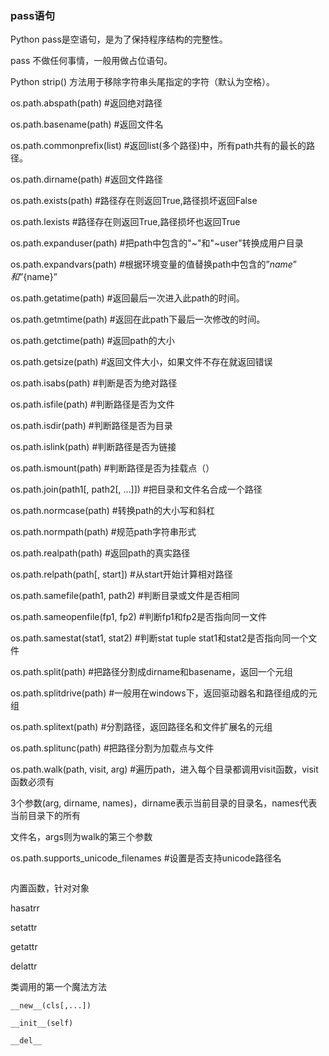 



### pass语句

Python pass是空语句，是为了保持程序结构的完整性。

pass 不做任何事情，一般用做占位语句。



Python strip() 方法用于移除字符串头尾指定的字符（默认为空格）。

os.path.abspath(path) #返回绝对路径

os.path.basename(path) #返回文件名

os.path.commonprefix(list) #返回list(多个路径)中，所有path共有的最长的路径。

os.path.dirname(path) #返回文件路径

os.path.exists(path)  #路径存在则返回True,路径损坏返回False

os.path.lexists  #路径存在则返回True,路径损坏也返回True

os.path.expanduser(path)  #把path中包含的"~"和"~user"转换成用户目录

os.path.expandvars(path)  #根据环境变量的值替换path中包含的”$name”和”${name}”

os.path.getatime(path)  #返回最后一次进入此path的时间。

os.path.getmtime(path)  #返回在此path下最后一次修改的时间。

os.path.getctime(path)  #返回path的大小

os.path.getsize(path)  #返回文件大小，如果文件不存在就返回错误

os.path.isabs(path)  #判断是否为绝对路径

os.path.isfile(path)  #判断路径是否为文件

os.path.isdir(path)  #判断路径是否为目录

os.path.islink(path)  #判断路径是否为链接

os.path.ismount(path)  #判断路径是否为挂载点（）

os.path.join(path1[, path2[, ...]])  #把目录和文件名合成一个路径

os.path.normcase(path)  #转换path的大小写和斜杠

os.path.normpath(path)  #规范path字符串形式

os.path.realpath(path)  #返回path的真实路径

os.path.relpath(path[, start])  #从start开始计算相对路径

os.path.samefile(path1, path2)  #判断目录或文件是否相同

os.path.sameopenfile(fp1, fp2)  #判断fp1和fp2是否指向同一文件

os.path.samestat(stat1, stat2)  #判断stat tuple stat1和stat2是否指向同一个文件

os.path.split(path)  #把路径分割成dirname和basename，返回一个元组

os.path.splitdrive(path)   #一般用在windows下，返回驱动器名和路径组成的元组

os.path.splitext(path)  #分割路径，返回路径名和文件扩展名的元组

os.path.splitunc(path)  #把路径分割为加载点与文件

os.path.walk(path, visit, arg)  #遍历path，进入每个目录都调用visit函数，visit函数必须有

3个参数(arg, dirname, names)，dirname表示当前目录的目录名，names代表当前目录下的所有

文件名，args则为walk的第三个参数

os.path.supports_unicode_filenames  #设置是否支持unicode路径名

```

```

内置函数，针对对象

hasatrr

setattr

getattr

delattr

类调用的第一个魔法方法

```
__new__(cls[,...])
```

```
__init__(self)
```

```
__del__
```

